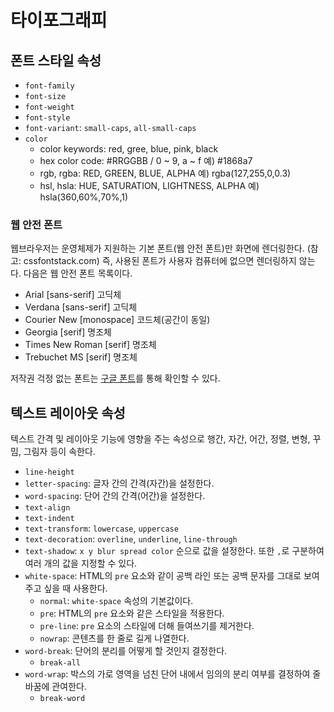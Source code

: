 # 타이포그래피

## 폰트 스타일 속성

* `font-family`
* `font-size`
* `font-weight`
* `font-style`
* `font-variant`: `small-caps`, `all-small-caps`
* `color`
  * color keywords: red, gree, blue, pink, black
  * hex color code: #RRGGBB / 0 ~ 9, a ~ f 예) #1868a7
  * rgb, rgba: RED, GREEN, BLUE, ALPHA 예) rgba(127,255,0,0.3)
  * hsl, hsla: HUE, SATURATION, LIGHTNESS, ALPHA 예) hsla(360,60%,70%,1)

### 웹 안전 폰트

웹브라우저는 운영체제가 지원하는 기본 폰트(웹 안전 폰트)만 화면에 렌더링한다. (참고: cssfontstack.com) 즉, 사용된 폰트가 사용자 컴퓨터에 없으면 렌더링하지 않는다. 다음은 웹 안전 폰트 목록이다.

* Arial            [sans-serif]  고딕체
* Verdana          [sans-serif]  고딕체
* Courier New      [monospace]   코드체(공간이 동일)
* Georgia          [serif]       명조체
* Times New Roman  [serif]       명조체
* Trebuchet MS     [serif]       명조체

저작권 걱정 없는 폰트는 [구글 폰트](font.google.com)를 통해 확인할 수 있다.

## 텍스트 레이아웃 속성

텍스트 간격 및 레이아웃 기능에 영향을 주는 속성으로 행간, 자간, 어간, 정렬, 변형, 꾸밈, 그림자 등이 속한다.

* `line-height`
* `letter-spacing`: 글자 간의 간격(자간)을 설정한다.
* `word-spacing`: 단어 간의 간격(어간)을 설정한다.
* `text-align`
* `text-indent`
* `text-transform`: `lowercase`, `uppercase`
* `text-decoration`: `overline`, `underline`, `line-through`
* `text-shadow`: `x y blur spread color` 순으로 값을 설정한다. 또한 `,`로 구분하여 여러 개의 값을 지정할 수 있다.
* `white-space`: HTML의 `pre` 요소와 같이 공백 라인 또는 공백 문자를 그대로 보여주고 싶을 때 사용한다.
  * `normal`: `white-space` 속성의 기본값이다.
  * `pre`: HTML의 `pre` 요소와 같은 스타일을 적용한다.
  * `pre-line`: `pre` 요소의 스타일에 더해 들여쓰기를 제거한다.
  * `nowrap`: 콘텐츠를 한 줄로 길게 나열한다.
* `word-break`: 단어의 분리를 어떻게 할 것인지 결정한다.
  * `break-all`
* `word-wrap`: 박스의 가로 영역을 넘친 단어 내에서 임의의 분리 여부를 결정하여 줄바꿈에 관여한다.
  * `break-word`